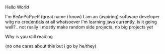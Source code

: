 Hello World

I'm BeAnPoPpeR (great name i know)
I am an (aspiring) software developer witg no credentials at all whatsoever
I'm learning java currently. Is it going well?.. not really
I mostly make random side projects, no big projects yet


Why is you still reading


(no one cares about this but I go by he/they)
